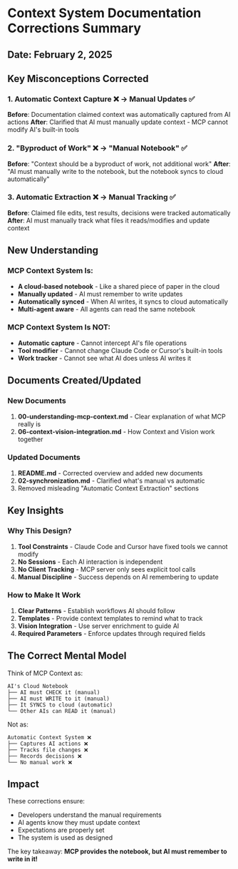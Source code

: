 # Context System Documentation Corrections Summary

## Date: February 2, 2025

## Key Misconceptions Corrected

### 1. Automatic Context Capture ❌ → Manual Updates ✅
**Before**: Documentation claimed context was automatically captured from AI actions
**After**: Clarified that AI must manually update context - MCP cannot modify AI's built-in tools

### 2. "Byproduct of Work" ❌ → "Manual Notebook" ✅
**Before**: "Context should be a byproduct of work, not additional work"
**After**: "AI must manually write to the notebook, but the notebook syncs to cloud automatically"

### 3. Automatic Extraction ❌ → Manual Tracking ✅
**Before**: Claimed file edits, test results, decisions were tracked automatically
**After**: AI must manually track what files it reads/modifies and update context

## New Understanding

### MCP Context System Is:
- **A cloud-based notebook** - Like a shared piece of paper in the cloud
- **Manually updated** - AI must remember to write updates
- **Automatically synced** - When AI writes, it syncs to cloud automatically
- **Multi-agent aware** - All agents can read the same notebook

### MCP Context System Is NOT:
- **Automatic capture** - Cannot intercept AI's file operations
- **Tool modifier** - Cannot change Claude Code or Cursor's built-in tools
- **Work tracker** - Cannot see what AI does unless AI writes it

## Documents Created/Updated

### New Documents
1. **00-understanding-mcp-context.md** - Clear explanation of what MCP really is
2. **06-context-vision-integration.md** - How Context and Vision work together

### Updated Documents
1. **README.md** - Corrected overview and added new documents
2. **02-synchronization.md** - Clarified what's manual vs automatic
3. Removed misleading "Automatic Context Extraction" sections

## Key Insights

### Why This Design?
1. **Tool Constraints** - Claude Code and Cursor have fixed tools we cannot modify
2. **No Sessions** - Each AI interaction is independent
3. **No Client Tracking** - MCP server only sees explicit tool calls
4. **Manual Discipline** - Success depends on AI remembering to update

### How to Make It Work
1. **Clear Patterns** - Establish workflows AI should follow
2. **Templates** - Provide context templates to remind what to track
3. **Vision Integration** - Use server enrichment to guide AI
4. **Required Parameters** - Enforce updates through required fields

## The Correct Mental Model

Think of MCP Context as:
```
AI's Cloud Notebook
├── AI must CHECK it (manual)
├── AI must WRITE to it (manual)
├── It SYNCS to cloud (automatic)
└── Other AIs can READ it (manual)
```

Not as:
```
Automatic Context System ❌
├── Captures AI actions ❌
├── Tracks file changes ❌
├── Records decisions ❌
└── No manual work ❌
```

## Impact

These corrections ensure:
- Developers understand the manual requirements
- AI agents know they must update context
- Expectations are properly set
- The system is used as designed

The key takeaway: **MCP provides the notebook, but AI must remember to write in it!**